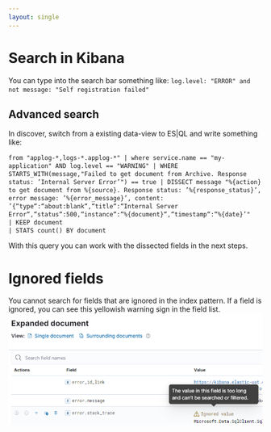 ```yaml
---
layout: single
---
```


# Search in Kibana
You can type into the search bar something like: ````log.level: "ERROR" and not message: "Self registration failed"````

## Advanced search

In discover, switch from a existing data-view to ES|QL and write something like: 
````
from "applog-*,logs-*.applog-*" | where service.name == "my-application" AND log.level == "WARNING" | WHERE STARTS_WITH(message,"Failed to get document from Archive. Response status: ’Internal Server Error’") == true | DISSECT message "%{action} to get document from %{source}. Response status: ’%{response_status}’, error message: ’%{error_message}’, content: ’{“type“:“about:blank“,“title“:“Internal Server Error“,“status“:500,“instance“:“%{document}“,“timestamp“:“%{date}’"
| KEEP document
| STATS count() BY document
````

With this query you can work with the dissected fields in the next steps.

# Ignored fields
You cannot search for fields that are ignored in the index pattern.
If a field is ignored, you can see this yellowish warning sign in the field list.
![ignored field](/assets/images/tools/kibana/not-searchable-field.png)